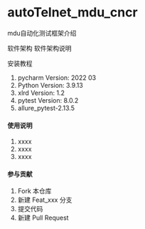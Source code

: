 # autoTelnet_mdu_cncr

mdu自动化测试框架介绍

 软件架构
软件架构说明


 安装教程

1.  pycharm Version: 2022 03
2.  Python Version: 3.9.13
3.  xlrd Version: 1.2 
4.  pytest Version: 8.0.2
5. allure_pytest-2.13.5


#### 使用说明

1.  xxxx
2.  xxxx
3.  xxxx

#### 参与贡献

1.  Fork 本仓库
2.  新建 Feat_xxx 分支
3.  提交代码
4.  新建 Pull Request


